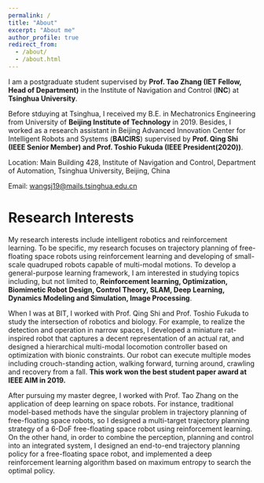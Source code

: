 ```yaml
---
permalink: /
title: "About"
excerpt: "About me"
author_profile: true
redirect_from: 
  - /about/
  - /about.html
---
```

I am a postgraduate student supervised by **Prof. Tao Zhang (IET Fellow, Head of Department)** in the Institute of Navigation and Control (**INC**) at **Tsinghua University**. 

Before stduying at Tsinghua, I received my B.E. in Mechatronics Engineering from University of **Beijing Institute of Technology** in 2019.
Besides, I worked as a research assistant in Beijing Advanced Innovation Center for Intelligent Robots and Systems (**BAICIRS**) supervised by **Prof. Qing Shi (IEEE Senior Member) and Prof. Toshio Fukuda (IEEE President(2020))**.

Location: Main Building 428, Institute of Navigation and Control, Department of Automation, Tsinghua University, Beijing, China

Email: wangsj19@mails.tsinghua.edu.cn

Research Interests
======
My research interests include intelligent robotics and reinforcement learning. To be specific, my research focuses on trajectory planning of free-floating space robots using reinforcement learning and developing of small-scale quadruped robots capable of multi-modal motions. 
To develop a general-purpose learning framework, I am interested in studying topics including, but not limited to, **Reinforcement learning, Optimization, Biomimetic Robot Design, Control Theory, SLAM, Deep Learning, Dynamics Modeling and Simulation, Image Processing**.

When I was at BIT, I worked with Prof. Qing Shi and Prof. Toshio Fukuda to study the intersection of robotics and biology. For example, to realize the detection and operation in narrow spaces, I developed a miniature rat-inspired robot that captures a decent representation of an actual rat, and designed a hierarchical multi-modal locomotion controller based on optimization with bionic constraints. Our robot can execute multiple modes including crouch-standing action, walking forward, turning around, crawling and recovery from a fall. **This work won the best student paper award at IEEE AIM in 2019.**

After pursuing my master degree, I worked with Prof. Tao Zhang on the application of deep learning on space robots. For instance, traditional model-based methods have the singular problem in trajectory planning of free-floating space robots, so I designed a multi-target trajectory planning strategy of a 6-DoF free-floating space robot using reinforcement learning. On the other hand, in order to combine the perception, planning and control into an integrated system, I designed an end-to-end trajectory planning policy for a free-floating space robot, and implemented a deep reinforcement learning algorithm based on maximum entropy to search the optimal policy.





